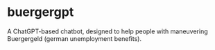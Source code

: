 # buergergpt
A ChatGPT-based chatbot, designed to help people with maneuvering Buergergeld (german unemployment benefits).

